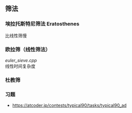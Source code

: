 ## 筛法

### 埃拉托斯特尼筛法 Eratosthenes
比线性筛慢

### 欧拉筛（线性筛法）
*euler_sieve.cpp*  
线性时间复杂度

### 杜教筛

### 习题
- https://atcoder.jp/contests/typical90/tasks/typical90_ad